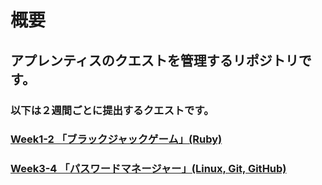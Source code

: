 # 概要
## アプレンティスのクエストを管理するリポジトリです。
### 以下は２週間ごとに提出するクエストです。
### [Week1-2 「ブラックジャックゲーム」(Ruby)](https://github.com/syotakokichi/APPRENTICE_QUEST/tree/master/week1-2/3.submisson)
### [Week3-4 「パスワードマネージャー」(Linux, Git, GitHub)](https://github.com/syotakokichi/APPRENTICE_QUEST/tree/master/week3-4/4.submission)
